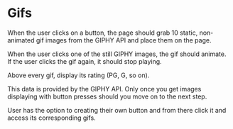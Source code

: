 # Gifs
When the user clicks on a button, the page should grab 10 static, non-animated gif images from the GIPHY API and place them on the page.


When the user clicks one of the still GIPHY images, the gif should animate. If the user clicks the gif again, it should stop playing.


Above every gif, display its rating (PG, G, so on).

This data is provided by the GIPHY API.
Only once you get images displaying with button presses should you move on to the next step.

User has the option to creating their own button and from there click it and access its corresponding gifs.